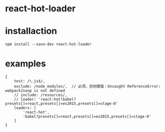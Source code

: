 # react-hot-loader 

# installaction 

    npm install --save-dev react-hot-loader

# examples

    {
        test: /\.js$/,
        exclude: /node_modules/,  // 必须，否则报错：Uncaught ReferenceError: webpackJsonp is not defined
        // include: /resources/,
        // loader: 'react-hot!babel?presets[]=react,presets[]=es2015,presets[]=stage-0'
        loaders: [
            'react-hot',
            'babel?presets[]=react,presets[]=es2015,presets[]=stage-0'
        ]
    }
